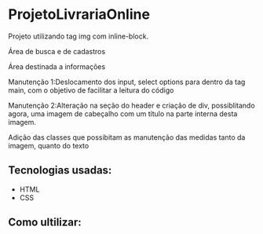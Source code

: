 # ProjetoLivrariaOnline

Projeto utilizando tag img com inline-block.

Área de busca e de cadastros

Área destinada a informações

Manutenção 1:Deslocamento dos input, select options para dentro da tag main, com o objetivo de facilitar a leitura do código

Manutenção 2:Alteração na seção do header e criação de div, possiblitando agora, uma imagem de cabeçalho com um título na parte interna desta imagem.

Adição das classes que possibitam as manutenção das medidas tanto da imagem, quanto do texto







## Tecnologias usadas:
- HTML
- CSS

## Como ultilizar:
